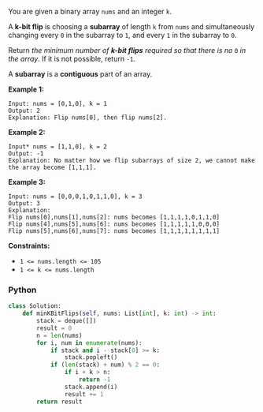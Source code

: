 You are given a binary array  `nums`  and an integer  `k`.

A  **k-bit flip**  is choosing a  **subarray**  of length  `k`  from  `nums`  and simultaneously changing every  `0`  in
the subarray to  `1`, and every  `1`  in the subarray to  `0`.

Return  _the minimum number of  **k-bit flips**  required so that there is no_ `0` _in the array_. If it is not
possible, return  `-1`.

A  **subarray**  is a  **contiguous**  part of an array.

**Example 1:**

```
Input: nums = [0,1,0], k = 1
Output: 2
Explanation: Flip nums[0], then flip nums[2].
```

**Example 2:**

```
Input* nums = [1,1,0], k = 2
Output: -1
Explanation: No matter how we flip subarrays of size 2, we cannot make the array become [1,1,1].
```

**Example 3:**

```
Input: nums = [0,0,0,1,0,1,1,0], k = 3
Output: 3
Explanation: 
Flip nums[0],nums[1],nums[2]: nums becomes [1,1,1,1,0,1,1,0]
Flip nums[4],nums[5],nums[6]: nums becomes [1,1,1,1,1,0,0,0]
Flip nums[5],nums[6],nums[7]: nums becomes [1,1,1,1,1,1,1,1]
```

**Constraints:**

- `1 <= nums.length <= 105`
- `1 <= k <= nums.length`

### Python

```python
class Solution:
    def minKBitFlips(self, nums: List[int], k: int) -> int:
        stack = deque([])
        result = 0
        n = len(nums)
        for i, num in enumerate(nums):
            if stack and i - stack[0] >= k:
                stack.popleft()
            if (len(stack) + num) % 2 == 0:
                if i + k > n:
                    return -1
                stack.append(i)
                result += 1
        return result
```